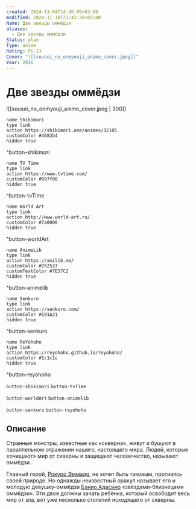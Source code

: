 ```yaml
---
created: 2024-11-04T14:20:09+03:00
modified: 2024-11-10T21:42:20+03:00
Name: Две звезды оммёдзи
aliases:
  - Две звезды оммёдзи
Status: plan
Type: anime
Rating: PG-13
Cover: "![[sousei_no_onmyouji_anime_cover.jpeg]]"
Year: 2016
---
```


# Две звезды оммёдзи

![[sousei_no_onmyouji_anime_cover.jpeg | 300]]

```button
name Shikimori
type link
action https://shikimori.one/animes/32105
customColor #4682b4
hidden true
```
^button-shikimori

```button
name TV Time
type link
action https://www.tvtime.com/
customColor #997f00
hidden true
```
^button-tvTime

```button
name World Art
type link
action http://www.world-art.ru/
customColor #7a0000
hidden true
```
^button-worldArt

```button
name AnimeLib
type link
action https://anilib.me/
customColor #252527
customTextColor #7E57C2
hidden true
```
^button-animelib

```button
name Senkuro
type link
action https://senkuro.com/
customColor #191A21
hidden true
```
^button-senkuro

```button
name ReYohoho
type link
action https://reyohoho.github.io/reyohoho/
customColor #1c1c1c
hidden true
```
^button-reyohoho

`button-shikimori` `button-tvTime`

`button-worldArt` `button-animelib`

`button-senkuro` `button-reyohoho`

## Описание

Странные монстры, известные как «скверна», живут и бушуют в параллельном отражении нашего, настоящего мира. Людей, которые «очищают» мир от скверны и защищают человечество, называют оммёдзи.

Главный герой, [Рокуро Эммадо](https://shikimori.one/characters/95665-rokuro-enmadou), не хочет быть таковым, противясь своей природе. Но однажды неизвестный оракул называет его и молодую девушку-оммёдзи [Бэнио Адасино](https://shikimori.one/characters/95667-benio-adashino) «звёздами-близнецами оммёдзи». Эти двое должны зачать ребёнка, который освободит весь мир от зла, вот уже несколько столетий исходящего от скверны.
